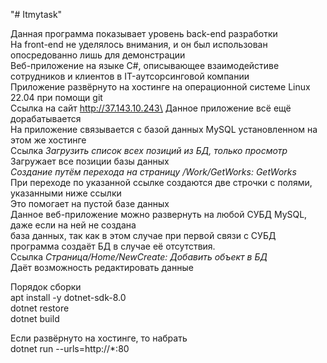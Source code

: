 "# Itmytask" 

Данная программа показывает уровень back-end разработки\
На front-end не уделялось внимания, и он был использован опосредованно лишь для демонстрации\
Веб-приложение на языке C#, описывающее взаимодейстиве сотрудников и клиентов в IT-аутсорсинговой компании\
Приложение развёрнуто на хостинге на операционной системе Linux 22.04 при помощи git\
Ссылка на сайт http://37.143.10.243\
Данное приложение всё ещё дорабатывается\
На приложение связывается с базой данных  MySQL установленном на этом же хостинге\
Ссылка  *Загрузить список всех позиций из БД, только просмотр*\
Загружает все позиции базы данных\
*Создание путём перехода на страницу /Work/GetWorks: GetWorks*\
При переходе по указанной ссылке создаются две строчки с полями, указанными ниже ссылки\
Это помогает на пустой базе данных\
Данное веб-приложение можно развернуть на любой СУБД MySQL, даже если на ней не создана\
база данных, так как в этом случае при первой связи с СУБД программа создаёт БД в случае её отсутствия.\
Ссылка *Страница/Home/NewCreate: Добавить объект в БД*\
Даёт возможность редактировать данные

Порядок сборки\
apt install -y dotnet-sdk-8.0\
dotnet restore\
dotnet build

Если развёрнуто на хостинге, то набрать\
dotnet run --urls=http://*:80
